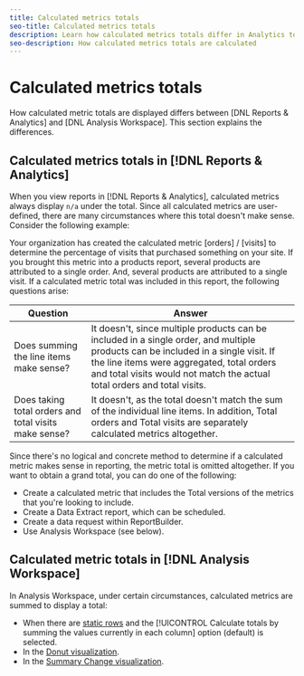 ```yaml
---
title: Calculated metrics totals
seo-title: Calculated metrics totals
description: Learn how calculated metrics totals differ in Analytics tools
seo-description: How calculated metrics totals are calculated
---
```


# Calculated metrics totals

How calculated metric totals are displayed differs between [DNL Reports &amp; Analytics] and [DNL Analysis Workspace]. This section explains the differences.

## Calculated metrics totals in [!DNL Reports & Analytics]

When you view reports in [!DNL Reports & Analytics], calculated metrics always display `n/a` under the total. Since all calculated metrics are user-defined, there are many circumstances where this total doesn't make sense. Consider the following example:

Your organization has created the calculated metric [orders] / [visits] to determine the percentage of visits that purchased something on your site. If you brought this metric into a products report, several products are attributed to a single order. And, several products are attributed to a single visit. If a calculated metric total was included in this report, the following questions arise:

|Question| Answer|
|---|---|
|Does summing the line items make sense?|It doesn't, since multiple products can be included in a single order, and multiple products can be included in a single visit. If the line items were aggregated, total orders and total visits would not match the actual total orders and total visits.|
|Does taking total orders and total visits make sense?|It doesn't, as the total doesn't match the sum of the individual line items. In addition, Total orders and Total visits are separately calculated metrics altogether.|

Since there's no logical and concrete method to determine if a calculated metric makes sense in reporting, the metric total is omitted altogether. If you want to obtain a grand total, you can do one of the following:

* Create a calculated metric that includes the Total versions of the metrics that you're looking to include.
* Create a Data Extract report, which can be scheduled.
* Create a data request within ReportBuilder.
* Use Analysis Workspace (see below).

## Calculated metric totals in [!DNL Analysis Workspace]

In Analysis Workspace, under certain circumstances, calculated metrics are summed to display a total:

* When there are [static rows](/help/analyze/analysis-workspace/build-workspace-project/column-row-settings/manual-vs-dynamic-rows.md) and the [!UICONTROL Calculate totals by summing the values currently in each column] option (default) is selected.
* In the [Donut visualization](/help/analyze/analysis-workspace/visualizations/donut.md).
* In the [Summary Change visualization](/help/analyze/analysis-workspace/visualizations/summary-number-change.md).
